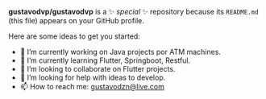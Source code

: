 **gustavodvp/gustavodvp** is a ✨ _special_ ✨ repository because its `README.md` (this file) appears on your GitHub profile.

Here are some ideas to get you started:

- 🔭 I’m currently working on Java projects por ATM machines.
- 🌱 I’m currently learning Flutter, Springboot, Restful.
- 👯 I’m looking to collaborate on Flutter projects.
- 🤔 I’m looking for help with ideas to develop.
- 📫 How to reach me: gustavodzn@live.com

